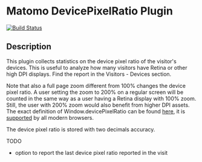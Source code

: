 # Matomo DevicePixelRatio Plugin

[![Build Status](https://travis-ci.org/johsin18/DevicePixelRatioMatomoPlugin.svg?branch=master)](https://travis-ci.org/johsin18/DevicePixelRatioMatomoPlugin)

## Description

This plugin collects statistics on the device pixel ratio of the visitor's devices.  This is useful to analyze how many visitors have Retina or other high DPI displays.  Find the report in the Visitors - Devices section.

Note that also a full page zoom different from 100% changes the device pixel ratio.  A user setting the zoom to 200% on a regular screen will be counted in the same way as a user having a Retina display with 100% zoom.  Still, the user with 200% zoom would also benefit from higher DPI assets.  The exact definition of Window.devicePixelRatio can be found [here](https://drafts.csswg.org/cssom-view/#dom-window-devicepixelratio), it is [supported](https://caniuse.com/#search=devicePixelRatio) by all modern browsers.

The device pixel ratio is stored with two decimals accuracy.

TODO
* option to report the last device pixel ratio reported in the visit
